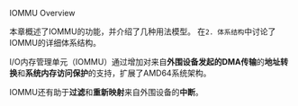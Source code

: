 
IOMMU Overview


本章概述了IOMMU的功能，并介绍了几种用法模型。 在`2. 体系结构`中讨论了IOMMU的详细体系结构。

I/O内存管理单元（IOMMU）通过增加对来自**外围设备发起的DMA传输**的**地址转换**和**系统内存访问保护**的支持，扩展了AMD64系统架构。 

IOMMU还有助于**过滤**和**重新映射**来自外围设备的**中断**。
